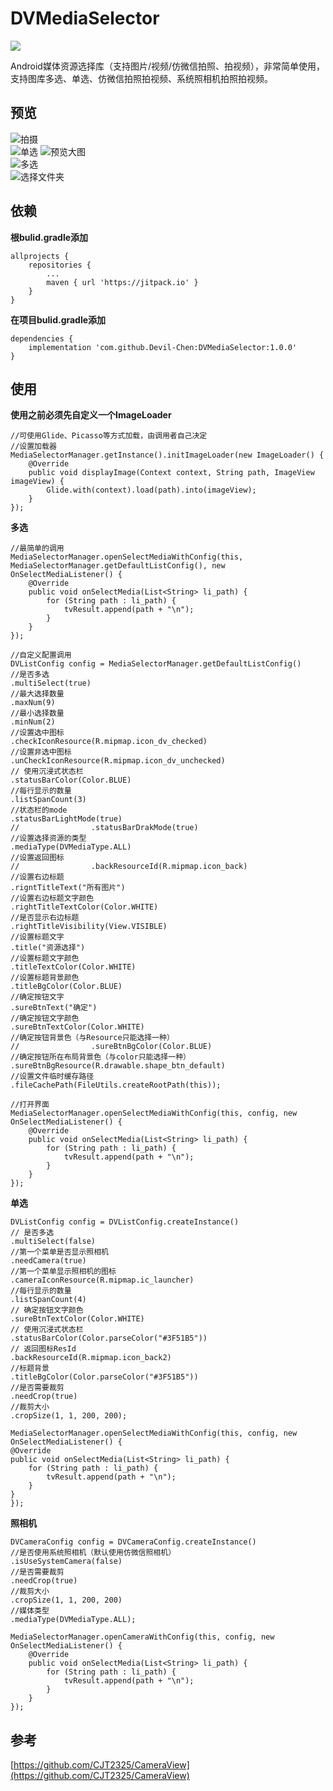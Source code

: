 # DVMediaSelector
[![](https://jitpack.io/v/Devil-Chen/DVMediaSelector.svg)](https://jitpack.io/#Devil-Chen/DVMediaSelector)  
  
Android媒体资源选择库（支持图片/视频/仿微信拍照、拍视频），非常简单使用，支持图库多选、单选、仿微信拍照拍视频、系统照相机拍照拍视频。

## 预览
![拍摄](https://github.com/Devil-Chen/DVMediaSelector/blob/master/screenshot/take_photo.png)  
![单选](https://github.com/Devil-Chen/DVMediaSelector/blob/master/screenshot/single_select.png) 
![预览大图](https://github.com/Devil-Chen/DVMediaSelector/blob/master/screenshot/preview.png)  
![多选](https://github.com/Devil-Chen/DVMediaSelector/blob/master/screenshot/multiple_select.png)  
![选择文件夹](https://github.com/Devil-Chen/DVMediaSelector/blob/master/screenshot/folder_select.png)  

## 依赖
**根bulid.gradle添加**
```
allprojects {
    repositories {
        ...
        maven { url 'https://jitpack.io' }
    }
}
```
**在项目bulid.gradle添加**
```
dependencies {
    implementation 'com.github.Devil-Chen:DVMediaSelector:1.0.0'
}
```

## 使用
**使用之前必须先自定义一个ImageLoader**
```
//可使用Glide、Picasso等方式加载，由调用者自己决定
//设置加载器
MediaSelectorManager.getInstance().initImageLoader(new ImageLoader() {
    @Override
    public void displayImage(Context context, String path, ImageView imageView) {
        Glide.with(context).load(path).into(imageView);
    }
});
```

**多选**
```
//最简单的调用
MediaSelectorManager.openSelectMediaWithConfig(this, MediaSelectorManager.getDefaultListConfig(), new OnSelectMediaListener() {
    @Override
    public void onSelectMedia(List<String> li_path) {
        for (String path : li_path) {
            tvResult.append(path + "\n");
        }
    }
});

//自定义配置调用
DVListConfig config = MediaSelectorManager.getDefaultListConfig()
//是否多选
.multiSelect(true)
//最大选择数量
.maxNum(9)
//最小选择数量
.minNum(2)
//设置选中图标
.checkIconResource(R.mipmap.icon_dv_checked)
//设置非选中图标
.unCheckIconResource(R.mipmap.icon_dv_unchecked)
// 使用沉浸式状态栏
.statusBarColor(Color.BLUE)
//每行显示的数量
.listSpanCount(3)
//状态栏的mode
.statusBarLightMode(true)
//                .statusBarDrakMode(true)
//设置选择资源的类型
.mediaType(DVMediaType.ALL)
//设置返回图标
//                .backResourceId(R.mipmap.icon_back)
//设置右边标题
.rigntTitleText("所有图片")
//设置右边标题文字颜色
.rightTitleTextColor(Color.WHITE)
//是否显示右边标题
.rightTitleVisibility(View.VISIBLE)
//设置标题文字
.title("资源选择")
//设置标题文字颜色
.titleTextColor(Color.WHITE)
//设置标题背景颜色
.titleBgColor(Color.BLUE)
//确定按钮文字
.sureBtnText("确定")
//确定按钮文字颜色
.sureBtnTextColor(Color.WHITE)
//确定按钮背景色（与Resource只能选择一种）
//                .sureBtnBgColor(Color.BLUE)
//确定按钮所在布局背景色（与color只能选择一种）
.sureBtnBgResource(R.drawable.shape_btn_default)
//设置文件临时缓存路径
.fileCachePath(FileUtils.createRootPath(this));

//打开界面
MediaSelectorManager.openSelectMediaWithConfig(this, config, new OnSelectMediaListener() {
    @Override
    public void onSelectMedia(List<String> li_path) {
        for (String path : li_path) {
            tvResult.append(path + "\n");
        }
    }
});
```
**单选**
```
DVListConfig config = DVListConfig.createInstance()
// 是否多选
.multiSelect(false)
//第一个菜单是否显示照相机
.needCamera(true)
//第一个菜单显示照相机的图标
.cameraIconResource(R.mipmap.ic_launcher)
//每行显示的数量
.listSpanCount(4)
// 确定按钮文字颜色
.sureBtnTextColor(Color.WHITE)
// 使用沉浸式状态栏
.statusBarColor(Color.parseColor("#3F51B5"))
// 返回图标ResId
.backResourceId(R.mipmap.icon_back2)
//标题背景
.titleBgColor(Color.parseColor("#3F51B5"))
//是否需要裁剪
.needCrop(true)
//裁剪大小
.cropSize(1, 1, 200, 200);

MediaSelectorManager.openSelectMediaWithConfig(this, config, new OnSelectMediaListener() {
@Override
public void onSelectMedia(List<String> li_path) {
    for (String path : li_path) {
        tvResult.append(path + "\n");
    }
}
});
```

**照相机**
```
DVCameraConfig config = DVCameraConfig.createInstance()
//是否使用系统照相机（默认使用仿微信照相机）
.isUseSystemCamera(false)
//是否需要裁剪
.needCrop(true)
//裁剪大小
.cropSize(1, 1, 200, 200)
//媒体类型
.mediaType(DVMediaType.ALL);

MediaSelectorManager.openCameraWithConfig(this, config, new OnSelectMediaListener() {
    @Override
    public void onSelectMedia(List<String> li_path) {
        for (String path : li_path) {
            tvResult.append(path + "\n");
        }
    }
});
```

## 参考
[https://github.com/CJT2325/CameraView](https://github.com/CJT2325/CameraView)
